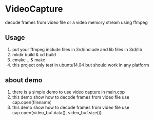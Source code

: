 # VideoCapture
decode frames from video file or a video memory stream using ffmpeg

## Usage
1. put your ffmpeg include files in 3rd/include and lib files in 3rd/lib
2. mkdir build & cd build
3. cmake .. & make
4. this project only test in ubuntu14.04 but should work in any platform

## about demo
1. there is a simple demo to use video capture in main.cpp
2. this demo show how to decode frames from video file use cap.open(filename)
3. this demo show how to decode frames from video file use cap.open(video_buf.data(), video_buf.size())
